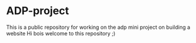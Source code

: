# ADP-project
 This is a public repository for working on the adp mini project on building a  website
 Hi bois welcome to this repository ;)